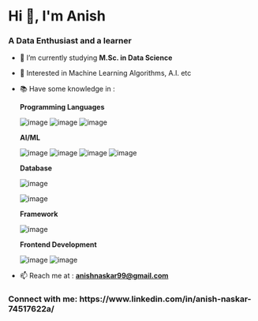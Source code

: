 <h1 align="left">Hi 👋, I'm Anish</h1>
<h3 align="left">A Data Enthusiast and a learner</h3>

- 🌱 I’m currently studying **M.Sc. in Data Science**

- 👾 Interested in Machine Learning Algorithms, A.I. etc

- 📚 Have some knowledge in : 

    **Programming Languages**
    
    ![image](https://user-images.githubusercontent.com/97351302/176001731-edfbe776-a1b4-4cdf-8ed8-831e53de3359.png)
     ![image](https://user-images.githubusercontent.com/97351302/176001792-205eac24-c5a0-4ecf-8362-2c9b474b2099.png)
      ![image](https://user-images.githubusercontent.com/97351302/180932985-4bc90c03-390e-4809-abfe-0c31c9e38499.png)

    
    **AI/ML**
    
    ![image](https://user-images.githubusercontent.com/97351302/181787867-30d5c67c-0cfc-4863-a1b9-c3b11aa2c58a.png)
     ![image](https://user-images.githubusercontent.com/97351302/176002177-8d48acd4-b50b-43bc-8c27-bbd6b253e2a4.png)
      ![image](https://user-images.githubusercontent.com/97351302/176002235-2057019f-e1f8-4131-9381-144801079e30.png)
       ![image](https://user-images.githubusercontent.com/97351302/176002315-8a231c68-8416-4f4f-ab70-22cc5da17d6f.png)
    
    **Database**
    
    ![image](https://user-images.githubusercontent.com/97351302/176002557-6fc89048-6306-49cf-b6e5-3d21ef170b0a.png)
     
     ![image](https://user-images.githubusercontent.com/97351302/176002610-ee09b1d7-6f27-469d-aa98-d77e5c3a45dc.png)
    
    **Framework**
    
    ![image](https://user-images.githubusercontent.com/97351302/176002837-481d1a6a-7574-4243-b55c-c9b74bcf8f5f.png)


    **Frontend Development**
    
    ![image](https://user-images.githubusercontent.com/97351302/176001883-6581ed58-a75d-425d-b3ea-68bbed1f8071.png)
     ![image](https://user-images.githubusercontent.com/97351302/176001938-6f27468e-2510-4b44-93eb-5e96ddce77e6.png)


- 📫 Reach me at : **anishnaskar99@gmail.com**

<h3 align="left">Connect with me: https://www.linkedin.com/in/anish-naskar-74517622a/</h3>
<p align="left">
</p>
